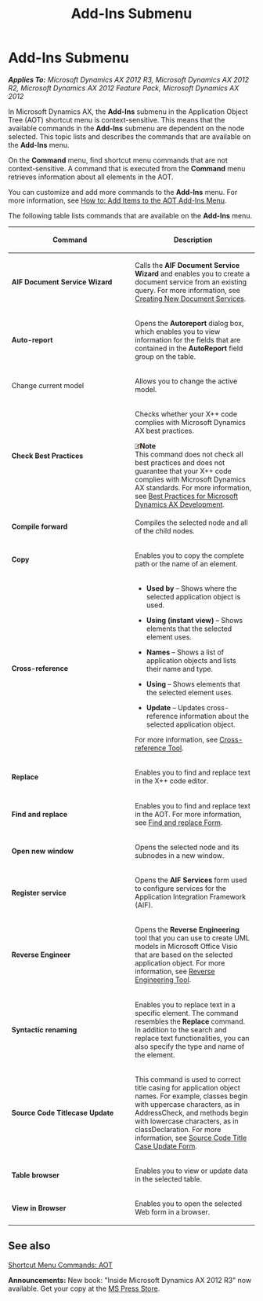 ﻿---
title: Add-Ins Submenu
TOCTitle: Add-Ins Submenu
ms:assetid: afcfe28f-76ae-4920-b57b-735b701ff9d4
ms:mtpsurl: https://msdn.microsoft.com/en-us/library/Aa855790(v=AX.60)
ms:contentKeyID: 35249733
ms.date: 05/18/2015
mtps_version: v=AX.60
---

# Add-Ins Submenu 


_**Applies To:** Microsoft Dynamics AX 2012 R3, Microsoft Dynamics AX 2012 R2, Microsoft Dynamics AX 2012 Feature Pack, Microsoft Dynamics AX 2012_

In Microsoft Dynamics AX, the **Add-Ins** submenu in the Application Object Tree (AOT) shortcut menu is context-sensitive. This means that the available commands in the **Add-Ins** submenu are dependent on the node selected. This topic lists and describes the commands that are available on the **Add-Ins** menu.

On the **Command** menu, find shortcut menu commands that are not context-sensitive. A command that is executed from the **Command** menu retrieves information about all elements in the AOT.

You can customize and add more commands to the **Add-Ins** menu. For more information, see [How to: Add Items to the AOT Add-Ins Menu](how-to-add-items-to-the-aot-add-ins-menu.md).

The following table lists commands that are available on the **Add-Ins** menu.

<table>
<colgroup>
<col style="width: 50%" />
<col style="width: 50%" />
</colgroup>
<thead>
<tr class="header">
<th><p>Command</p></th>
<th><p>Description</p></th>
</tr>
</thead>
<tbody>
<tr class="odd">
<td><p><strong>AIF Document Service Wizard</strong></p></td>
<td><p>Calls the <strong>AIF Document Service Wizard</strong> and enables you to create a document service from an existing query. For more information, see <a href="https://msdn.microsoft.com/en-us/library/aa856656(v=ax.60)">Creating New Document Services</a>.</p></td>
</tr>
<tr class="even">
<td><p><strong>Auto-report</strong></p></td>
<td><p>Opens the <strong>Autoreport</strong> dialog box, which enables you to view information for the fields that are contained in the <strong>AutoReport</strong> field group on the table.</p></td>
</tr>
<tr class="odd">
<td><p>Change current model</p></td>
<td><p>Allows you to change the active model.</p></td>
</tr>
<tr class="even">
<td><p><strong>Check Best Practices</strong></p></td>
<td><p>Checks whether your X++ code complies with Microsoft Dynamics AX best practices.</p>
<div class="mtps-table">
<div class="mtps-row">
<img src="images/Aa589339.alert_note(en-us,AX.60).gif" title="Note" alt="Note" class="note" /><strong>Note</strong>
</div>
<div class="mtps-row">
This command does not check all best practices and does not guarantee that your X++ code complies with Microsoft Dynamics AX standards. For more information, see <a href="best-practices-for-microsoft-dynamics-ax-development.md">Best Practices for Microsoft Dynamics AX Development</a>.
</div>
</div></td>
</tr>
<tr class="odd">
<td><p><strong>Compile forward</strong></p></td>
<td><p>Compiles the selected node and all of the child nodes.</p></td>
</tr>
<tr class="even">
<td><p><strong>Copy</strong></p></td>
<td><p>Enables you to copy the complete path or the name of an element.</p></td>
</tr>
<tr class="odd">
<td><p><strong>Cross-reference</strong></p></td>
<td><ul>
<li><p><strong>Used by</strong> – Shows where the selected application object is used.</p></li>
<li><p><strong>Using (instant view)</strong> – Shows elements that the selected element uses.</p></li>
<li><p><strong>Names</strong> – Shows a list of application objects and lists their name and type.</p></li>
<li><p><strong>Using</strong> – Shows elements that the selected element uses.</p></li>
<li><p><strong>Update</strong> – Updates cross-reference information about the selected application object.</p></li>
</ul>
<p>For more information, see <a href="cross-reference-tool.md">Cross-reference Tool</a>.</p></td>
</tr>
<tr class="even">
<td><p><strong>Replace</strong></p></td>
<td><p>Enables you to find and replace text in the X++ code editor.</p></td>
</tr>
<tr class="odd">
<td><p><strong>Find and replace</strong></p></td>
<td><p>Enables you to find and replace text in the AOT. For more information, see <a href="https://msdn.microsoft.com/en-us/library/aa585062(v=ax.60)">Find and replace Form</a>.</p></td>
</tr>
<tr class="even">
<td><p><strong>Open new window</strong></p></td>
<td><p>Opens the selected node and its subnodes in a new window.</p></td>
</tr>
<tr class="odd">
<td><p><strong>Register service</strong></p></td>
<td><p>Opens the <strong>AIF Services</strong> form used to configure services for the Application Integration Framework (AIF).</p></td>
</tr>
<tr class="even">
<td><p><strong>Reverse Engineer</strong></p></td>
<td><p>Opens the <strong>Reverse Engineering</strong> tool that you can use to create UML models in Microsoft Office Visio that are based on the selected application object. For more information, see <a href="reverse-engineering-tool.md">Reverse Engineering Tool</a>.</p></td>
</tr>
<tr class="odd">
<td><p><strong>Syntactic renaming</strong></p></td>
<td><p>Enables you to replace text in a specific element. The command resembles the <strong>Replace</strong> command. In addition to the search and replace text functionalities, you can also specify the type and name of the element.</p></td>
</tr>
<tr class="even">
<td><p><strong>Source Code Titlecase Update</strong></p></td>
<td><p>This command is used to correct title casing for application object names. For example, classes begin with uppercase characters, as in AddressCheck, and methods begin with lowercase characters, as in classDeclaration. For more information, see <a href="https://msdn.microsoft.com/en-us/library/cc582735(v=ax.60)">Source Code Title Case Update Form</a>.</p></td>
</tr>
<tr class="odd">
<td><p><strong>Table browser</strong></p></td>
<td><p>Enables you to view or update data in the selected table.</p></td>
</tr>
<tr class="even">
<td><p><strong>View in Browser</strong></p></td>
<td><p>Enables you to open the selected Web form in a browser.</p></td>
</tr>
</tbody>
</table>


## See also

[Shortcut Menu Commands: AOT](shortcut-menu-commands-aot.md)

  
**Announcements:** New book: "Inside Microsoft Dynamics AX 2012 R3" now available. Get your copy at the [MS Press Store](https://www.microsoftpressstore.com/store/inside-microsoft-dynamics-ax-2012-r3-9780735685109).

